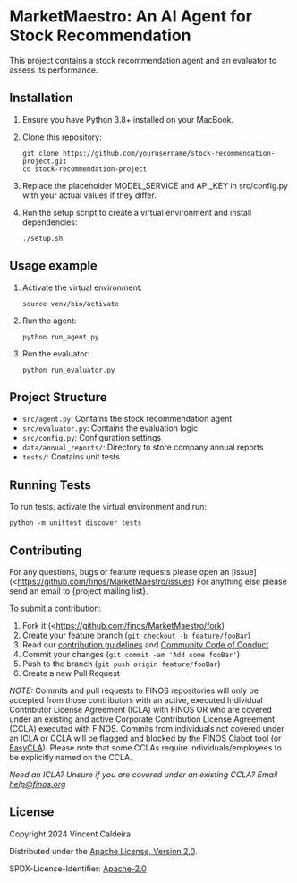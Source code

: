 # MarketMaestro: An AI Agent for Stock Recommendation

This project contains a stock recommendation agent and an evaluator to assess its performance.

## Installation

1. Ensure you have Python 3.8+ installed on your MacBook.
2. Clone this repository:

   ```
   git clone https://github.com/yourusername/stock-recommendation-project.git
   cd stock-recommendation-project
   ```
3. Replace the placeholder MODEL_SERVICE and API_KEY in src/config.py with your actual values if they differ.
4. Run the setup script to create a virtual environment and install dependencies:

   ```
   ./setup.sh
   ```

## Usage example


1. Activate the virtual environment:

   ```
   source venv/bin/activate
   ```

2. Run the agent:

   ```
   python run_agent.py
   ```

3. Run the evaluator:

   ```
   python run_evaluator.py
   ```

## Project Structure

- `src/agent.py`: Contains the stock recommendation agent
- `src/evaluator.py`: Contains the evaluation logic
- `src/config.py`: Configuration settings
- `data/annual_reports/`: Directory to store company annual reports
- `tests/`: Contains unit tests

## Running Tests

To run tests, activate the virtual environment and run:
```
python -m unittest discover tests
```

## Contributing

For any questions, bugs or feature requests please open an [issue](<https://github.com/finos/MarketMaestro/issues)
For anything else please send an email to {project mailing list}.

To submit a contribution:

1. Fork it (<<https://github.com/finos/MarketMaestro/fork>)
2. Create your feature branch (`git checkout -b feature/fooBar`)
3. Read our [contribution guidelines](.github/CONTRIBUTING.md) and [Community Code of Conduct](https://www.finos.org/code-of-conduct)
4. Commit your changes (`git commit -am 'Add some fooBar'`)
5. Push to the branch (`git push origin feature/fooBar`)
6. Create a new Pull Request

_NOTE:_ Commits and pull requests to FINOS repositories will only be accepted from those contributors with an active, executed Individual Contributor License Agreement (ICLA) with FINOS OR who are covered under an existing and active Corporate Contribution License Agreement (CCLA) executed with FINOS. Commits from individuals not covered under an ICLA or CCLA will be flagged and blocked by the FINOS Clabot tool (or [EasyCLA](https://community.finos.org/docs/governance/Software-Projects/easycla)). Please note that some CCLAs require individuals/employees to be explicitly named on the CCLA.

_Need an ICLA? Unsure if you are covered under an existing CCLA? Email [help@finos.org](mailto:help@finos.org)_

## License

Copyright 2024 Vincent Caldeira

Distributed under the [Apache License, Version 2.0](http://www.apache.org/licenses/LICENSE-2.0).

SPDX-License-Identifier: [Apache-2.0](https://spdx.org/licenses/Apache-2.0)
